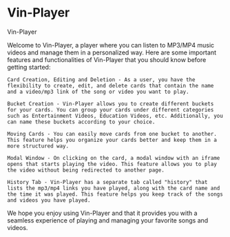 
# Vin-Player

Vin-Player

Welcome to Vin-Player, a player where you can listen to MP3/MP4 music videos and manage them in a personalized way. Here are some important features and functionalities of Vin-Player that you should know before getting started:

    Card Creation, Editing and Deletion - As a user, you have the flexibility to create, edit, and delete cards that contain the name and a video/mp3 link of the song or video you want to play.

    Bucket Creation - Vin-Player allows you to create different buckets for your cards. You can group your cards under different categories such as Entertainment Videos, Education Videos, etc. Additionally, you can name these buckets according to your choice.

    Moving Cards - You can easily move cards from one bucket to another. This feature helps you organize your cards better and keep them in a more structured way.

    Modal Window - On clicking on the card, a modal window with an iframe opens that starts playing the video. This feature allows you to play the video without being redirected to another page.

    History Tab - Vin-Player has a separate tab called "history" that lists the mp3/mp4 links you have played, along with the card name and the time it was played. This feature helps you keep track of the songs and videos you have played.

We hope you enjoy using Vin-Player and that it provides you with a seamless experience of playing and managing your favorite songs and videos.

